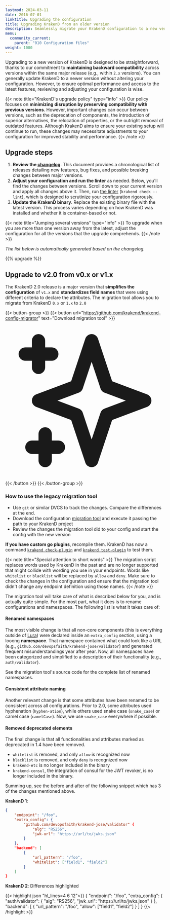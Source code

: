 ```yaml
---
lastmod: 2024-03-11
date: 2016-07-01
linktitle: Upgrading the configuration
title: Upgrading KrakenD from an older version
description: Seamlessly migrate your KrakenD configuration to a new version. Hassle-free transition for your API Gateway
menu:
  community_current:
    parent: "010 Configuration files"
weight: 1000
---
```

Upgrading to a new version of KrakenD is designed to be straightforward, thanks to our commitment to **maintaining backward compatibility** across versions within the same major release (e.g., within `2.x` versions). You can generally update KrakenD to a newer version without altering your configuration. However, to ensure optimal performance and access to the latest features, reviewing and adjusting your configuration is wise.

{{< note title="KrakenD's upgrade policy" type="info" >}}
Our policy focuses on **minimizing disruption by preserving compatibility with previous versions**. However, important changes can occur between versions, such as the deprecation of components, the introduction of superior alternatives, the relocation of properties, or the outright removal of outdated features. Although KrakenD aims to ensure your existing setup will continue to run, these changes may necessitate adjustments to your configuration for improved stability and performance.
{{< /note >}}

## Upgrade steps

1. **Review the [changelog](/changelog/)**. This document provides a chronological list of releases detailing new features, bug fixes, and possible breaking changes between major versions.
2. **Adjust your configuration and run the linter** as needed. Below, you'll find the changes between versions. Scroll down to your current version and apply all changes above it. Then, run [the linter](/docs/configuration/check/) (`krakend check --lint`), which is designed to scrutinize your configuration rigorously.
3. **Update the KrakenD binary**. Replace the existing binary file with the latest version. This process varies depending on how KrakenD was installed and whether it is container-based or not.

{{< note title="Jumping several versions" type="info" >}}
To upgrade when you are more than one version away from the latest, adjust the configuration for all the versions that the upgrade comprehends.
{{< /note >}}

_The list below is automatically generated based on the changelog._

{{% upgrade %}}

## Upgrade to v2.0 from v0.x or v1.x
The KrakenD 2.0 release is a major version that **simplifies the configuration** of `v1.x` and **standardizes field names** that were using different criteria to declare the attributes. The migration tool allows you to migrate from KrakenD `0.x` or `1.x` to `2.0`

{{< button-group >}}
{{< button url="https://github.com/krakend/krakend-config-migrator" text="Download migration tool" >}}<svg xmlns="http://www.w3.org/2000/svg" class="h-6 w-6" fill="none" viewBox="0 0 24 24" stroke="currentColor"><path stroke-linecap="round" stroke-linejoin="round" stroke-width="2" d="M5 3v4M3 5h4M6 17v4m-2-2h4m5-16l2.286 6.857L21 12l-5.714 2.143L13 21l-2.286-6.857L5 12l5.714-2.143L13 3z" /></svg>
{{< /button >}}
{{< /button-group >}}


### How to use the legacy migration tool

- Use `git` or similar DVCS to track the changes. Compare the differences at the end.
- Download the configuration [migration tool](https://github.com/krakend/krakend-config-migrator) and execute it passing the path to your KrakenD project
- Review the changes the migration tool did to your config and start the config with the new version

**If you have custom go plugins**, recompile them. KrakenD has now a command [`krakend check-plugin`](/docs/extending/check-plugin/) and [`krakend test-plugin`](/docs/extending/test-plugin/) to test them.

{{< note title="Special attention to short words" >}}
The migration script replaces words used by KrakenD in the past and are no longer supported that might collide with wording you use in your endpoints. Words like `whitelist` or `blacklist` will be replaced by `allow` and `deny`. Make sure to check the changes in the configuration and ensure that the migration tool didn't change any endpoint definition using those names.
{{< /note >}}

The migration tool will take care of what is described below for you, and is actually quite simple. For the most part, what it does is to rename configurations and namespaces. The following list is what it takes care of:

#### Renamed namespaces
The most visible change is that all non-core components (this is everything outside of [Lura](https://luraproject.org)) were declared inside an `extra_config` section, using a looong **namespace**. That namespace contained what could look like a URL (e.g., `github.com/devopsfaith/krakend-jose/validator`) and generated frequent misunderstandings year after year. Now, all namespaces have been categorized and simplified to a description of their functionality (e.g., `auth/validator`).

See the migration tool's source code for the complete list of renamed namespaces.

#### Consistent attribute naming
Another relevant change is that some attributes have been renamed to be consistent across all configurations. Prior to 2.0, some attributes used hyphenation (`hyphen-ation`), while others used snake case (`snake_case`) or camel case (`camelCase`). Now, we use `snake_case` everywhere if possible.

#### Removed deprecated elements
The final change is that all functionalities and attributes marked as deprecated in 1.4 have been removed.

- `whitelist` is removed, and only `allow` is recognized now
- `blacklist` is removed, and only `deny` is recognized now
- `krakend-etc` is no longer included in the binary
- `krakend-consul`, the integration of consul for the JWT revoker, is no longer included in the binary.

Summing up, see the before and after of the following snippet which has 3 of the changes mentioned above.

**KrakenD 1**:

```json
{
    "endpoint": "/foo",
    "extra_config": {
        "github.com/devopsfaith/krakend-jose/validator" {
            "alg": "RS256",
            "jwk-url": "https://url/to/jwks.json"
        }
    },
    "backend": [
        {
            "url_pattern": "/foo",
            "whitelist": ["field1", "field2"]
        }
    ]
}
```


**KrakenD 2**:
Differences highlighted

{{< highlight json "hl_lines=4 6 12">}}
{
    "endpoint": "/foo",
    "extra_config": {
        "auth/validator": {
            "alg": "RS256",
            "jwk_url": "https://url/to/jwks.json"
        }
    },
    "backend": [
        {
            "url_pattern": "/foo",
            "allow": ["field1", "field2"]
        }
    ]
}
{{< /highlight >}}

